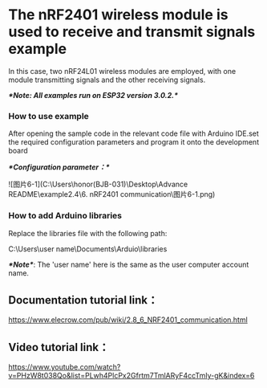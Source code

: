 # **The nRF2401 wireless module is used to receive and transmit signals** **example**

In this case, two nRF24L01 wireless modules are employed, with one module transmitting signals and the other receiving signals.

***\*Note: All examples run on ESP32 version 3.0.2.\****

 

### **How to use example**

After opening the sample code in the relevant code file with Arduino IDE.set the required configuration parameters and program it onto the development board

***\*Configuration parameter：\****



![图片6-1](C:\Users\honor(BJB-031)\Desktop\Advance README\example2.4\6. nRF2401 communication\图片6-1.png)



### **How to add Arduino libraries**

Replace the libraries file with the following path:

C:\Users\user name\Documents\Arduio\libraries

 

***\*Note\****: The 'user name' here is the same as the user computer account name.

 

## **Documentation tutorial link**：

https://www.elecrow.com/pub/wiki/2.8_6_NRF2401_communication.html

 

## **Video** **tutorial link**：

https://www.youtube.com/watch?v=PHzW8t038Qo&list=PLwh4PlcPx2Gfrtm7TmlARyF4ccTmIy-gK&index=6